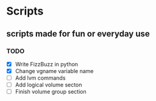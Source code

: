 # Scripts
## scripts made for fun or everyday use

### TODO

- [x] Write FizzBuzz in python 
- [x] Change vgname variable name
- [ ] Add lvm commands
- [ ] Add logical volume secton  
- [ ] Finish volume group section